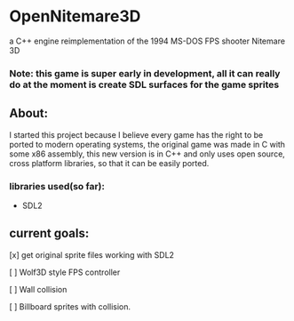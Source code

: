 # OpenNitemare3D
a C++ engine reimplementation of the 1994 MS-DOS FPS shooter Nitemare 3D

### Note: this game is super early in development, all it can really do at the moment is create SDL surfaces for the game sprites

## About:
I started this project because I believe every game has the right to be ported to modern operating systems,
the original game was made in C with some x86 assembly, this new version is in C++ and only uses open source, cross platform libraries,
so that it can be easily ported.

### libraries used(so far):
* SDL2


## current goals:
[x] get original sprite files working with SDL2

[ ] Wolf3D style FPS controller

[ ] Wall collision 

[ ] Billboard sprites with collision.



